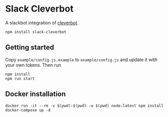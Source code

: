 # Slack Cleverbot

A slackbot integration of [cleverbot](http://www.cleverbot.com/).

```
npm install slack-cleverbot
```

## Getting started

Copy `example/config.js.example` to `example/config.js` and update it with your own tokens. Then run

```
npm install
npm run start
```

## Docker installation

```
docker run -it --rm -v $(pwd):$(pwd) -w $(pwd) node:latest npm install
docker-compose up -d
```